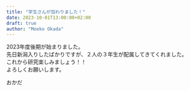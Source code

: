```yaml
---
title: "学生さんが加わりました！"
date: 2023-10-01T13:00:00+02:00
draft: true
author: "Moeko Okada"
---
```


2023年度後期が始まりました。  
先日新潟入りしたばかりですが、２人の３年生が配属してきてくれました。  
これから研究楽しみましょう！！  
よろしくお願いします。

おかだ
